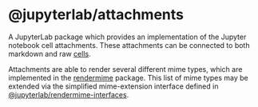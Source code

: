 # @jupyterlab/attachments

A JupyterLab package which provides an implementation of the Jupyter notebook cell attachments.
These attachments can be connected to both markdown and raw [cells](../cells).

Attachments are able to render several different mime types, which are implemented
in the [rendermime](../rendermime) package. This list of mime types may be extended via
the simplified mime-extension interface defined in [@jupyterlab/rendermime-interfaces](../rendermime-interfaces).
